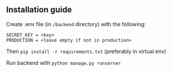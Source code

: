 ## Installation guide

Create .env file (in `/backend` directory) with the following:

```
SECRET_KEY = <key>
PRODUCTION = <leave empty if not in production>
```

Then `pip install -r requirements.txt` (preferably in virtual env)

Run backend with `python manage.py runserver`
